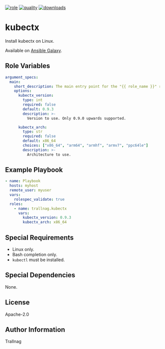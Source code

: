 [![role](https://img.shields.io/ansible/role/54857)](https://galaxy.ansible.com/trallnag/kubectx)
[![quality](https://img.shields.io/ansible/quality/54857)](https://galaxy.ansible.com/trallnag/kubectx)
[![downloads](https://img.shields.io/ansible/role/d/54857?label=downloads)](https://galaxy.ansible.com/trallnag/kubectx)

# kubectx

Install kubectx on Linux.

Available on [Ansible Galaxy](https://galaxy.ansible.com/trallnag/kubectx).

## Role Variables

```yaml
argument_specs:
  main:
    short_description: The main entry point for the "{{ role_name }}" role.
    options:
      kubectx_version:
        type: int
        required: false
        default: 0.9.3
        description: >-
          Version to use. Only 0.9.0 upwards supported.

      kubectx_arch:
        type: str
        required: false
        default: x86_64
        choices: ["x86_64", "arm64", "armhf", "armv7", "ppc64le"]
        description: >-
          Architecture to use.
```

## Example Playbook

```yaml
- name: Playbook
  hosts: myhost
  remote_user: myuser
  vars:
    rolespec_validate: true
  roles:
    - name: trallnag.kubectx
      vars:
        kubectx_version: 0.9.3
        kubectx_arch: x86_64
```

## Special Requirements

* Linux only.
* Bash completion only.
* `kubectl` must be installed.

## Special Dependencies

None.

## License

Apache-2.0

## Author Information

Trallnag
